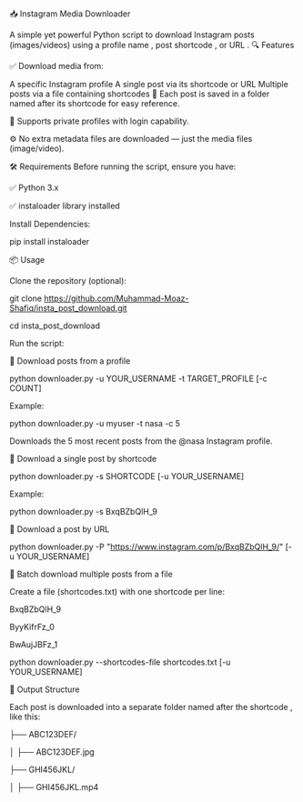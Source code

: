 📥 Instagram Media Downloader

A simple yet powerful Python script to download Instagram posts (images/videos) using a profile name , post shortcode , or URL .
🔍 Features

✅ Download media from:

A specific Instagram profile
A single post via its shortcode or URL
Multiple posts via a file containing shortcodes
📁 Each post is saved in a folder named after its shortcode for easy reference.

🔐 Supports private profiles with login capability.

⚙️ No extra metadata files are downloaded — just the media files (image/video).

🛠️ Requirements
Before running the script, ensure you have:

✅ Python 3.x

✅ instaloader library installed

Install Dependencies:

pip install instaloader

📦 Usage

Clone the repository (optional):

git clone https://github.com/Muhammad-Moaz-Shafiq/insta_post_download.git 

cd insta_post_download

Run the script:

🔹 Download posts from a profile

python downloader.py -u YOUR_USERNAME -t TARGET_PROFILE [-c COUNT]

Example:

python downloader.py -u myuser -t nasa -c 5

Downloads the 5 most recent posts from the @nasa Instagram profile.

🔹 Download a single post by shortcode

python downloader.py -s SHORTCODE [-u YOUR_USERNAME]

Example:

python downloader.py -s BxqBZbQlH_9

🔹 Download a post by URL

python downloader.py -P "https://www.instagram.com/p/BxqBZbQlH_9/"  [-u YOUR_USERNAME]

🔹 Batch download multiple posts from a file

Create a file (shortcodes.txt) with one shortcode per line:

BxqBZbQlH_9

ByyKifrFz_0

BwAujJBFz_1

python downloader.py --shortcodes-file shortcodes.txt [-u YOUR_USERNAME]

📁 Output Structure

Each post is downloaded into a separate folder named after the shortcode , like this:

├── ABC123DEF/

│   ├── ABC123DEF.jpg

├── GHI456JKL/

│   ├── GHI456JKL.mp4
